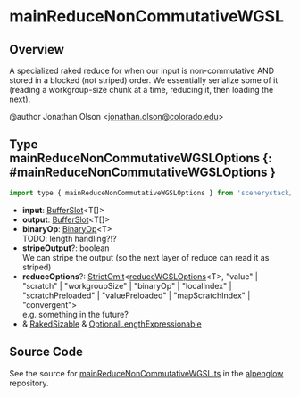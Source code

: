 # mainReduceNonCommutativeWGSL

## Overview

A specialized raked reduce for when our input is non-commutative AND stored in a blocked (not striped) order.
We essentially serialize some of it (reading a workgroup-size chunk at a time, reducing it, then loading the next).

@author Jonathan Olson &lt;jonathan.olson@colorado.edu&gt;

## Type mainReduceNonCommutativeWGSLOptions {: #mainReduceNonCommutativeWGSLOptions }


```js
import type { mainReduceNonCommutativeWGSLOptions } from 'scenerystack/alpenglow';
```


- **input**: [BufferSlot](../alpenglow/BufferSlot.md)&lt;T[]&gt;
- **output**: [BufferSlot](../alpenglow/BufferSlot.md)&lt;T[]&gt;
- **binaryOp**: [BinaryOp](../alpenglow/ConcreteType.md#BinaryOp)&lt;T&gt;
<br>  TODO: length handling?!?
- **stripeOutput**?: <span style="color: hsla(calc(var(--md-hue) + 180deg),80%,40%,1);">boolean</span>
<br>  We can stripe the output (so the next layer of reduce can read it as striped)
- **reduceOptions**?: [StrictOmit](../phet-core/StrictOmit.md)&lt;[reduceWGSLOptions](../alpenglow/reduceWGSL.md#reduceWGSLOptions)&lt;T&gt;, "value" | "scratch" | "workgroupSize" | "binaryOp" | "localIndex" | "scratchPreloaded" | "valuePreloaded" | "mapScratchIndex" | "convergent"&gt;
<br>  e.g. something in the future?
- &amp; [RakedSizable](../alpenglow/WGSLUtils.md#RakedSizable) &amp; [OptionalLengthExpressionable](../alpenglow/WGSLUtils.md#OptionalLengthExpressionable)




## Source Code

See the source for [mainReduceNonCommutativeWGSL.ts](https://github.com/phetsims/alpenglow/blob/main/js/webgpu/wgsl/gpu/mainReduceNonCommutativeWGSL.ts) in the [alpenglow](https://github.com/phetsims/alpenglow) repository.
